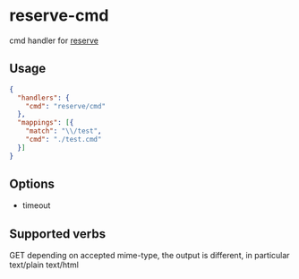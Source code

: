 # reserve-cmd
cmd handler for [reserve](https://npmjs.com/package/reserve)

## Usage

```json
{
  "handlers": {
    "cmd": "reserve/cmd"
  },
  "mappings": [{
    "match": "\\/test",
    "cmd": "./test.cmd"
  }]
}
```  

## Options

* timeout

## Supported verbs

GET
  depending on accepted mime-type, the output is different, in particular
  text/plain
  text/html
